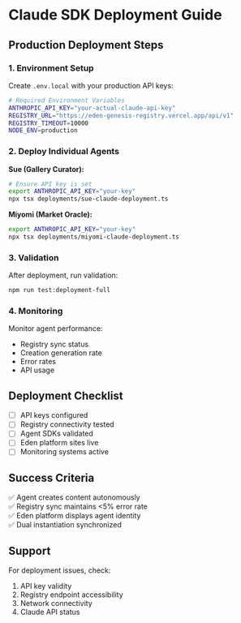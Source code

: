 # Claude SDK Deployment Guide

## Production Deployment Steps

### 1. Environment Setup

Create `.env.local` with your production API keys:

```bash
# Required Environment Variables
ANTHROPIC_API_KEY="your-actual-claude-api-key"
REGISTRY_URL="https://eden-genesis-registry.vercel.app/api/v1"
REGISTRY_TIMEOUT=10000
NODE_ENV=production
```

### 2. Deploy Individual Agents

**Sue (Gallery Curator):**
```bash
# Ensure API key is set
export ANTHROPIC_API_KEY="your-key"
npx tsx deployments/sue-claude-deployment.ts
```

**Miyomi (Market Oracle):**
```bash
export ANTHROPIC_API_KEY="your-key"  
npx tsx deployments/miyomi-claude-deployment.ts
```

### 3. Validation

After deployment, run validation:
```bash
npm run test:deployment-full
```

### 4. Monitoring

Monitor agent performance:
- Registry sync status
- Creation generation rate
- Error rates
- API usage

## Deployment Checklist

- [ ] API keys configured
- [ ] Registry connectivity tested
- [ ] Agent SDKs validated
- [ ] Eden platform sites live
- [ ] Monitoring systems active

## Success Criteria

✅ Agent creates content autonomously  
✅ Registry sync maintains <5% error rate  
✅ Eden platform displays agent identity  
✅ Dual instantiation synchronized

## Support

For deployment issues, check:
1. API key validity
2. Registry endpoint accessibility  
3. Network connectivity
4. Claude API status